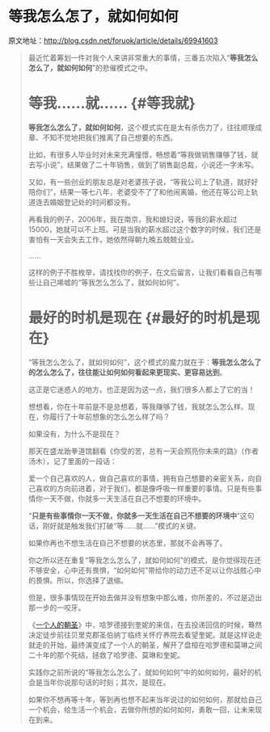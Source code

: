 # 等我怎么怎了，就如何如何

原文地址：http://blog.csdn.net/foruok/article/details/69941603

> 最近忙着筹划一件对我个人来讲非常重大的事情，三番五次陷入“**等我怎么怎么了，就如何如何**”的悲催模式之中。
> 
> # 等我……就…… {#等我就}
> 
> **等我怎么怎么了，就如何如何**，这个模式实在是太有杀伤力了，往往顺理成章、不知不觉地把我们推离了自己想要的东西。
> 
> 比如，有很多人毕业时对未来充满憧憬，畅想着“等我做销售赚够了钱，就去写小说”，结果做了二十年销售，做到了销售副总裁，小说还一字未写。
> 
> 又如，有一些创业的朋友总是对老婆孩子说，“等我公司上了轨道，就好好陪你们”，结果一等七八年，老婆受不了了和他闹离婚，他还在等公司上轨道连去婚姻登记处的时间都没有。
> 
> 再看我的例子，2006年，我在南京，我和媳妇说，等我的薪水超过15000，她就可以不上班。可是当我的薪水超过这个数字的时候，我们还是害怕有一天会失去工作，她依然得朝九晚五兢兢业业。
> 
> ……
> 
> 这样的例子不胜枚举，请找找你的例子，在文后留言，让我们看看自己有哪些让自己唏嘘的“等我怎么怎么了，就如何如何”。
> 
> # 最好的时机是现在 {#最好的时机是现在}
> 
> “等我怎么怎么了，就如何如何”，这个模式的魔力就在于：**等我怎么怎么了的怎么怎么了，往往能让如何如何看起来更现实、更容易达到**。
> 
> 这正是它迷惑人的地方。也正是因为这一点，我们很多人都上了它的当！
> 
> 想想看，你在十年前是不是总想着，等我赚够了钱，我就怎么怎么样。现在，你履行了十年前想象的怎么怎么样了吗？
> 
> 如果没有，为什么不是现在？
> 
> 那天在盛龙跆拳道馆翻看《你受的苦，总有一天会照亮你未来的路》（作者汤木），记了里面的一段话：
> 
> 爱一个自己喜欢的人，做自己喜欢的事情，拥有自己想要的亲密关系，向自己喜欢的方向前进着，对于我们，都是像呼吸一样重要的事情。只是有些事情你一天不做，你就多一天生活在自己不想要的环境中。
> 
> “**只是有些事情你一天不做，你就多一天生活在自己不想要的环境中**”这句话，刚好就是触发我们打破“等……就……”模式的关键。
> 
> 如果你再也不想生活在自己不想要的状态里，那就不会再等了。
> 
> 你之所以还在重复“等我怎么怎么了，就如何如何”的模式，是你觉得现在还不够安全，心中还有畏惧，“如何如何”带给你的动力还不足以让你战胜心中的畏惧。所以，你选择了退缩。
> 
> 但是，很多事情现在开始去做并没有想象中那么难，你所差的，不过是迈出那一步的一咬牙。
> 
> 《<a href="http://mp.weixin.qq.com/s?__biz=MzAxMzUzNzYyNA==&mid=2650651209&idx=1&sn=3b578c9f3edfa3a450a696134dcf2c22&scene=21#wechat_redirect" target="_blank" rel="noopener">一个人的朝圣</a>》中，哈罗德接到奎妮的来信，在去投递回信的时候，蓦然决定徒步前往贝里克郡圣伯纳丁临终关怀疗养院去看望奎妮。就是这样说走就走的开始，最终演变成了一个人的朝圣，解开了盘桓在哈罗德和莫琳之间二十年的那个死结，拯救了哈罗德、莫琳和奎妮。
> 
> 实践你之前所说的“等我怎么怎么了，就如何如何”中的如何如何，最好的机会是当年你说那句话的时刻；其次，是现在。
> 
> 如果你不想再等十年，等到再也想不起来当年说过的如何如何，那就给自己一个机会，给生活一个机会，去做你所想的如何如何，勇敢一回，让未来现在到来。
